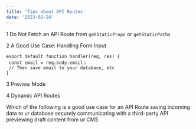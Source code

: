 ```yaml
---
title: 'Tips about API Routes'
date: '2023-02-24'
---
```


 1 Do Not Fetch an API Route from `getStaticProps` or `getStaticPaths`

 2 A Good Use Case: Handling Form Input

 ```tsx
 export default function handler(req, res) {
  const email = req.body.email；
  // Then save email to your databace, etc
 }
 ```

 3 Preview Mode

4 Dynamic API Routes

Which of the following is a good use case for an API Route
 saving incoming data to ur database
 securely communicating with a third-party API
 previewing draft content from ur CMS